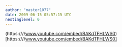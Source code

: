 ```yaml
---
author: "master1077"
date: 2009-06-15 05:57:15 UTC
nestinglevel: 0
---
```

(https:////www.youtube.com/embed/BAKdTFHLWS0)[https:////www.youtube.com/embed/BAKdTFHLWS0]